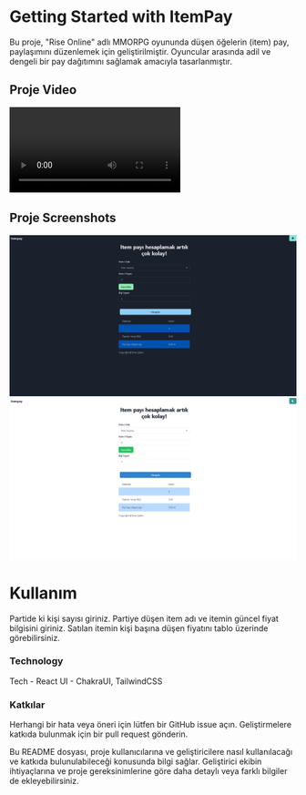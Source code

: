 # Getting Started with ItemPay

Bu proje, "Rise Online" adlı MMORPG oyununda düşen öğelerin (item) pay, paylaşımını düzenlemek için geliştirilmiştir. Oyuncular arasında adil ve dengeli bir pay dağıtımını sağlamak amacıyla tasarlanmıştır.

## Proje Video
<video src="screens/2024-03-15 22-01-50.mp4"></video>

## Proje Screenshots

![Dark Mode](/screens/screen-001.png)
![Light Mode](/screens/screen-002.png)


# Kullanım
Partide ki kişi sayısı giriniz.
Partiye düşen item adı ve itemin güncel fiyat bilgisini giriniz.
Satılan itemin kişi başına düşen fiyatını tablo üzerinde görebilirsiniz.

### Technology

Tech - React
UI - ChakraUI, TailwindCSS


### Katkılar
Herhangi bir hata veya öneri için lütfen bir GitHub issue açın.
Geliştirmelere katkıda bulunmak için bir pull request gönderin.


Bu README dosyası, proje kullanıcılarına ve geliştiricilere nasıl kullanılacağı ve katkıda bulunulabileceği konusunda bilgi sağlar. Geliştirici ekibin ihtiyaçlarına ve proje gereksinimlerine göre daha detaylı veya farklı bilgiler de ekleyebilirsiniz.
